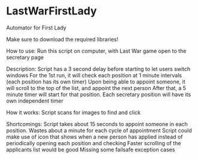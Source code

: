 # LastWarFirstLady
Automator for First Lady

Make sure to download the required libraries!

How to use:
Run this script on computer, with Last War game open to the secretary page

Description:
Script has a 3 second delay before starting to let users switch windows
For the 1st run, it will check each position at 1 minute intervals (each position has its own timer)
Upon being able to appoint someone, it will scroll to the top of the list, and appoint the next person
After that, a 5 minute timer will start for that position. Each secretary position will have its own independent timer

How it works:
Script scans for images to find and click

Shortcomings:
Script takes about 15 seconds to appoint someone in each position. Wastes about a minute for each cycle of appointment
Script could make use of icon that shows when a new person has applied instead of periodically opening each position and checking
Faster scrolling of the applicants list would be good
Missing some failsafe exception cases
